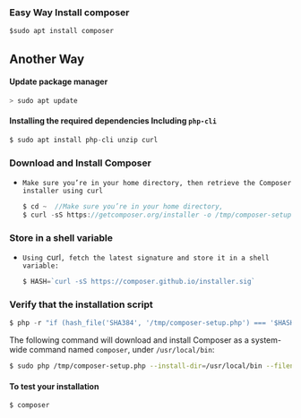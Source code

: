 ### Easy Way Install composer

```js
$sudo apt install composer
```





## Another Way

#### Update  package manager

```js
> sudo apt update
```





#### Installing the required dependencies Including `php-cli`

```js
$ sudo apt install php-cli unzip curl
```





###  Download and Install Composer

- `Make sure you’re in your home directory, then retrieve the Composer installer using curl`

  ```js
  $ cd ~  //Make sure you’re in your home directory,
  $ curl -sS https://getcomposer.org/installer -o /tmp/composer-setup.php
  ```

  

### Store in a shell variable

- `Using `curl`, fetch the latest signature and store it in a shell variable:`

  ```js
  $ HASH=`curl -sS https://composer.github.io/installer.sig`
  ```



### Verify that the installation script

```js
$ php -r "if (hash_file('SHA384', '/tmp/composer-setup.php') === '$HASH') { echo 'Installer verified'; } else { echo 'Installer corrupt'; unlink('composer-setup.php'); } echo PHP_EOL;"
```



The following command will download and install Composer as a system-wide command named `composer`, under `/usr/local/bin`:

```bash
$ sudo php /tmp/composer-setup.php --install-dir=/usr/local/bin --filename=composer
```



#### To test your installation

```js
$ composer
```

